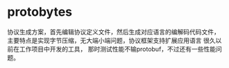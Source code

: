 # protobytes
协议生成方案，首先编辑协议定义文件，然后生成对应语言的编解码代码文件，
主要特点是实现字节压缩，无大端小端问题，协议框架支持扩展应用语言
很久以前在工作项目中开发的工具，
那时测试性能不输protobuf，不过还有一些性能问题。
